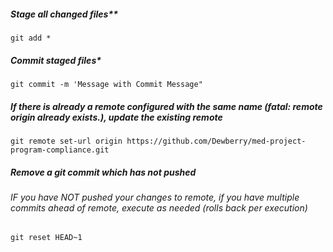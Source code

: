 
##### Stage all changed files**
  ```git add *```

##### Commit staged files*
```git commit -m 'Message with Commit Message"```

##### If there is already a remote configured with the same name (fatal: remote origin already exists.), update the existing remote
```git remote set-url origin https://github.com/Dewberry/med-project-program-compliance.git```


##### Remove a git commit which has not pushed
###### IF you have NOT pushed your changes to remote, if you have multiple commits ahead of remote, execute as needed (rolls back per execution)
```git reset HEAD~1```
